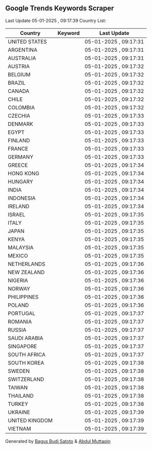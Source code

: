 
## Google Trends Keywords Scraper

Last Update 05-01-2025 , 09:17:39
Country List:

| Country | Keyword | Last Update |
| --- | --- | --- |
| UNITED STATES |  | 05-01-2025 , 09:17:31 |
| ARGENTINA |  | 05-01-2025 , 09:17:31 |
| AUSTRALIA |  | 05-01-2025 , 09:17:31 |
| AUSTRIA |  | 05-01-2025 , 09:17:32 |
| BELGIUM |  | 05-01-2025 , 09:17:32 |
| BRAZIL |  | 05-01-2025 , 09:17:32 |
| CANADA |  | 05-01-2025 , 09:17:32 |
| CHILE |  | 05-01-2025 , 09:17:32 |
| COLOMBIA |  | 05-01-2025 , 09:17:32 |
| CZECHIA |  | 05-01-2025 , 09:17:33 |
| DENMARK |  | 05-01-2025 , 09:17:33 |
| EGYPT |  | 05-01-2025 , 09:17:33 |
| FINLAND |  | 05-01-2025 , 09:17:33 |
| FRANCE |  | 05-01-2025 , 09:17:33 |
| GERMANY |  | 05-01-2025 , 09:17:33 |
| GREECE |  | 05-01-2025 , 09:17:34 |
| HONG KONG |  | 05-01-2025 , 09:17:34 |
| HUNGARY |  | 05-01-2025 , 09:17:34 |
| INDIA |  | 05-01-2025 , 09:17:34 |
| INDONESIA |  | 05-01-2025 , 09:17:34 |
| IRELAND |  | 05-01-2025 , 09:17:34 |
| ISRAEL |  | 05-01-2025 , 09:17:35 |
| ITALY |  | 05-01-2025 , 09:17:35 |
| JAPAN |  | 05-01-2025 , 09:17:35 |
| KENYA |  | 05-01-2025 , 09:17:35 |
| MALAYSIA |  | 05-01-2025 , 09:17:35 |
| MEXICO |  | 05-01-2025 , 09:17:35 |
| NETHERLANDS |  | 05-01-2025 , 09:17:36 |
| NEW ZEALAND |  | 05-01-2025 , 09:17:36 |
| NIGERIA |  | 05-01-2025 , 09:17:36 |
| NORWAY |  | 05-01-2025 , 09:17:36 |
| PHILIPPINES |  | 05-01-2025 , 09:17:36 |
| POLAND |  | 05-01-2025 , 09:17:36 |
| PORTUGAL |  | 05-01-2025 , 09:17:37 |
| ROMANIA |  | 05-01-2025 , 09:17:37 |
| RUSSIA |  | 05-01-2025 , 09:17:37 |
| SAUDI ARABIA |  | 05-01-2025 , 09:17:37 |
| SINGAPORE |  | 05-01-2025 , 09:17:37 |
| SOUTH AFRICA |  | 05-01-2025 , 09:17:37 |
| SOUTH KOREA |  | 05-01-2025 , 09:17:38 |
| SWEDEN |  | 05-01-2025 , 09:17:38 |
| SWITZERLAND |  | 05-01-2025 , 09:17:38 |
| TAIWAN |  | 05-01-2025 , 09:17:38 |
| THAILAND |  | 05-01-2025 , 09:17:38 |
| TURKEY |  | 05-01-2025 , 09:17:38 |
| UKRAINE |  | 05-01-2025 , 09:17:39 |
| UNITED KINGDOM |  | 05-01-2025 , 09:17:39 |
| VIETNAM |  | 05-01-2025 , 09:17:39 |

Generated by [Bagus Budi Satoto](https://github.com/bagussatoto/) & [Abdul Muttaqin](https://github.com/fdciabdul/)
